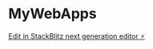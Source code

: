 # MyWebApps

[Edit in StackBlitz next generation editor ⚡️](https://stackblitz.com/~/github.com/Nanakwesi24/MyWebApps)